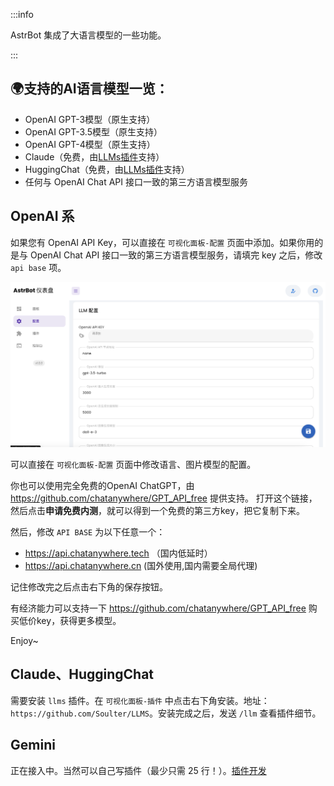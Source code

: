 :::info

AstrBot 集成了大语言模型的一些功能。

:::

## 🌍支持的AI语言模型一览：
- OpenAI GPT-3模型（原生支持）
- OpenAI GPT-3.5模型（原生支持）
- OpenAI GPT-4模型（原生支持）
- Claude（免费，由[LLMs插件](https://github.com/Soulter/LLMS)支持）
- HuggingChat（免费，由[LLMs插件](https://github.com/Soulter/LLMS)支持）
- 任何与 OpenAI Chat API 接口一致的第三方语言模型服务

## OpenAI 系

如果您有 OpenAI API Key，可以直接在 `可视化面板-配置` 页面中添加。如果你用的是与 OpenAI Chat API 接口一致的第三方语言模型服务，请填完 key 之后，修改 `api base` 项。

![llm](image-3.png)

可以直接在 `可视化面板-配置` 页面中修改语言、图片模型的配置。

你也可以使用完全免费的OpenAI ChatGPT，由 https://github.com/chatanywhere/GPT_API_free 提供支持。
打开这个链接，然后点击**申请免费内测**，就可以得到一个免费的第三方key，把它复制下来。

然后，修改 `API BASE` 为以下任意一个：
- https://api.chatanywhere.tech （国内低延时）
- https://api.chatanywhere.cn (国外使用,国内需要全局代理)

记住修改完之后点击右下角的保存按钮。

有经济能力可以支持一下 https://github.com/chatanywhere/GPT_API_free 购买低价key，获得更多模型。

Enjoy~

## Claude、HuggingChat

需要安装 `llms` 插件。在 `可视化面板-插件` 中点击右下角安装。地址：`https://github.com/Soulter/LLMS`。安装完成之后，发送 `/llm` 查看插件细节。

## Gemini

正在接入中。当然可以自己写插件（最少只需 25 行！）。[插件开发](../开发/插件开发)
